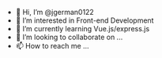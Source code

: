 - 👋 Hi, I’m @jgerman0122
- 👀 I’m interested in Front-end Development
- 🌱 I’m currently learning Vue.js/express.js
- 💞️ I’m looking to collaborate on ...
- 📫 How to reach me ...

<!---
jgerman0122/jgerman0122 is a ✨ special ✨ repository because its `README.md` (this file) appears on your GitHub profile.
You can click the Preview link to take a look at your changes.
--->
